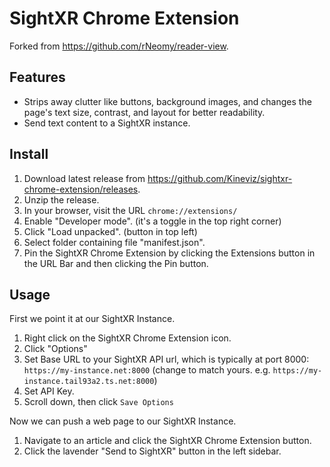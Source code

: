 # SightXR Chrome Extension

Forked from https://github.com/rNeomy/reader-view.

## Features

- Strips away clutter like buttons, background images, and changes the page's text size, contrast, and layout for better readability.
- Send text content to a SightXR instance.

## Install

1. Download latest release from https://github.com/Kineviz/sightxr-chrome-extension/releases.
2. Unzip the release.
3. In your browser, visit the URL `chrome://extensions/`
4. Enable "Developer mode". (it's a toggle in the top right corner)
5. Click "Load unpacked". (button in top left)
6. Select folder containing file "manifest.json".
7. Pin the SightXR Chrome Extension by clicking the Extensions button in the URL Bar and then clicking the Pin button.

## Usage

First we point it at our SightXR Instance.

1. Right click on the SightXR Chrome Extension icon.
2. Click "Options"
3. Set Base URL to your SightXR API url, which is typically at port 8000: `https://my-instance.net:8000` (change to match yours. e.g. `https://my-instance.tail93a2.ts.net:8000`)
4. Set API Key.
5. Scroll down, then click `Save Options`

Now we can push a web page to our SightXR Instance.

1. Navigate to an article and click the SightXR Chrome Extension button.
2. Click the lavender "Send to SightXR" button in the left sidebar.
